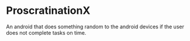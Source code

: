 # ProscratinationX
An android that does something random to the android devices if the user does not complete tasks on time.
